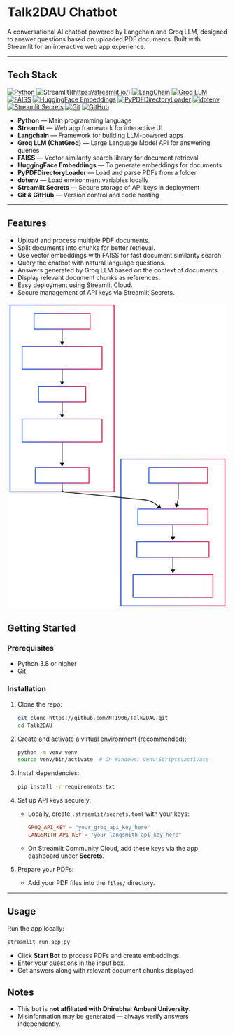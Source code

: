 
# Talk2DAU Chatbot

A conversational AI chatbot powered by Langchain and Groq LLM, designed to answer questions based on uploaded PDF documents. Built with Streamlit for an interactive web app experience.

---

## Tech Stack

[![Python](https://img.shields.io/badge/Python-3670A0?style=for-the-badge&logo=python&logoColor=ffdd54)](https://www.python.org/)
![Streamlit](https://img.shields.io/badge/Streamlit-FF4B4B?style=for-the-badge&logo=streamlit&logoColor=white)](https://streamlit.io/) 
[![LangChain](https://img.shields.io/badge/Langchain-000000?style=for-the-badge&logo=data:image/svg+xml;base64,&logoColor=white)](https://www.langchain.com/)
[![Groq LLM](https://img.shields.io/badge/Groq%20LLM-ff6f00?style=for-the-badge&logo=groq&logoColor=white)](https://groq.com/)
[![FAISS](https://img.shields.io/badge/FAISS-2c3e50?style=for-the-badge)](https://github.com/facebookresearch/faiss)
[![HuggingFace Embeddings](https://img.shields.io/badge/HuggingFace%20Embeddings-ffcc00?style=for-the-badge&logo=huggingface&logoColor=black)](https://huggingface.co/docs/transformers/index)
[![PyPDFDirectoryLoader](https://img.shields.io/badge/PyPDFDirectoryLoader-4b8bbe?style=for-the-badge)](https://api.python.langchain.com/en/latest/loaders/langchain_community.document_loaders.pypdf_directory.PyPDFDirectoryLoader.html)
[![dotenv](https://img.shields.io/badge/dotenv-8c8c8c?style=for-the-badge&logo=dotenv&logoColor=white)](https://pypi.org/project/python-dotenv/)
[![Streamlit Secrets](https://img.shields.io/badge/Streamlit%20Secrets-FF4B4B?style=for-the-badge&logo=streamlit&logoColor=white)](https://docs.streamlit.io/streamlit-cloud/secrets-management)
[![Git](https://img.shields.io/badge/Git-F05032?style=for-the-badge&logo=git&logoColor=white)](https://git-scm.com/)
[![GitHub](https://img.shields.io/badge/GitHub-181717?style=for-the-badge&logo=github&logoColor=white)](https://github.com/)

- **Python** — Main programming language  
- **Streamlit** — Web app framework for interactive UI  
- **Langchain** — Framework for building LLM-powered apps  
- **Groq LLM (ChatGroq)** — Large Language Model API for answering queries  
- **FAISS** — Vector similarity search library for document retrieval  
- **HuggingFace Embeddings** — To generate embeddings for documents  
- **PyPDFDirectoryLoader** — Load and parse PDFs from a folder  
- **dotenv** — Load environment variables locally  
- **Streamlit Secrets** — Secure storage of API keys in deployment  
- **Git & GitHub** — Version control and code hosting


---

## Features

- Upload and process multiple PDF documents.
- Split documents into chunks for better retrieval.
- Use vector embeddings with FAISS for fast document similarity search.
- Query the chatbot with natural language questions.
- Answers generated by Groq LLM based on the context of documents.
- Display relevant document chunks as references.
- Easy deployment using Streamlit Cloud.
- Secure management of API keys via Streamlit Secrets.

![Talk2DAU Architecture](./assets/flow.svg)


## Getting Started

### Prerequisites

- Python 3.8 or higher
- Git

### Installation

1. Clone the repo:

   ```bash
   git clone https://github.com/NT1906/Talk2DAU.git
   cd Talk2DAU
   ```

2. Create and activate a virtual environment (recommended):

   ```bash
   python -m venv venv
   source venv/bin/activate  # On Windows: venv\Scripts\activate
   ```

3. Install dependencies:

   ```bash
   pip install -r requirements.txt
   ```

4. Set up API keys securely:

   - Locally, create `.streamlit/secrets.toml` with your keys:

     ```toml
     GROQ_API_KEY = "your_groq_api_key_here"
     LANGSMITH_API_KEY = "your_langsmith_api_key_here"
     ```

   - On Streamlit Community Cloud, add these keys via the app dashboard under **Secrets**.

5. Prepare your PDFs:

   - Add your PDF files into the `files/` directory.

---

## Usage

Run the app locally:

```bash
streamlit run app.py
```

- Click **Start Bot** to process PDFs and create embeddings.
- Enter your questions in the input box.
- Get answers along with relevant document chunks displayed.



## Notes

- This bot is **not affiliated with Dhirubhai Ambani University**.
- Misinformation may be generated — always verify answers independently.

